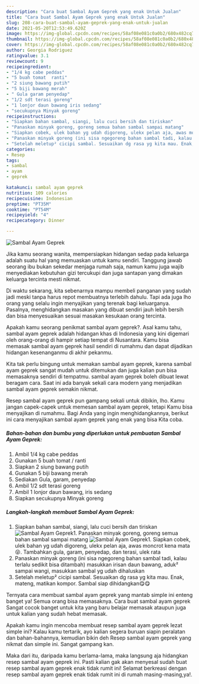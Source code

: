 ```yaml
---
description: "Cara buat Sambal Ayam Geprek yang enak Untuk Jualan"
title: "Cara buat Sambal Ayam Geprek yang enak Untuk Jualan"
slug: 208-cara-buat-sambal-ayam-geprek-yang-enak-untuk-jualan
date: 2021-05-20T12:53:49.620Z
image: https://img-global.cpcdn.com/recipes/58af08e081c0a0b2/680x482cq70/sambal-ayam-geprek-foto-resep-utama.jpg
thumbnail: https://img-global.cpcdn.com/recipes/58af08e081c0a0b2/680x482cq70/sambal-ayam-geprek-foto-resep-utama.jpg
cover: https://img-global.cpcdn.com/recipes/58af08e081c0a0b2/680x482cq70/sambal-ayam-geprek-foto-resep-utama.jpg
author: Georgia Rodriguez
ratingvalue: 3.1
reviewcount: 9
recipeingredient:
- "1/4 kg cabe peddas"
- "5 buah tomat  ranti"
- "2 siung bawang putih"
- "5 biji bawang merah"
- " Gula garam penyedap"
- "1/2 sdt terasi goreng"
- "1 lonjor daun bawang iris sedang"
- "secukupnya Minyak goreng"
recipeinstructions:
- "Siapkan bahan sambal, siangi, lalu cuci bersih dan tiriskan"
- "Panaskan minyak goreng, goreng semua bahan sambal sampai matang"
- "Siapkan cobek, ulek bahan yg udah digoreng, ulekx pelan aja, awas moncrot kena mata😝. Tambahkan gula, garam, penyedap, dan terasi, ulek rata"
- "Panaskan minyak goreng (ini sisa ngegoreng bahan sambal tadi, kalau terlalu sedikit bisa ditambah) masukkan irisan daun bawang, aduk² sampai wangi, masukkan sambal yg udah dihaluskan"
- "Setelah meletup² cicipi sambal. Sesuaikan dg rasa yg kita mau. Enak, mateng, matikan kompor. Sambal siap dihidangkan😋😋"
categories:
- Resep
tags:
- sambal
- ayam
- geprek

katakunci: sambal ayam geprek 
nutrition: 109 calories
recipecuisine: Indonesian
preptime: "PT35M"
cooktime: "PT54M"
recipeyield: "4"
recipecategory: Dinner

---
```



![Sambal Ayam Geprek](https://img-global.cpcdn.com/recipes/58af08e081c0a0b2/680x482cq70/sambal-ayam-geprek-foto-resep-utama.jpg)

Jika kamu seorang wanita, mempersiapkan hidangan sedap pada keluarga adalah suatu hal yang memuaskan untuk kamu sendiri. Tanggung jawab seorang ibu bukan sekedar menjaga rumah saja, namun kamu juga wajib menyediakan kebutuhan gizi tercukupi dan juga santapan yang dimakan keluarga tercinta mesti nikmat.

Di waktu  sekarang, kita sebenarnya mampu membeli panganan yang sudah jadi meski tanpa harus repot membuatnya terlebih dahulu. Tapi ada juga lho orang yang selalu ingin menyajikan yang terenak bagi keluarganya. Pasalnya, menghidangkan masakan yang dibuat sendiri jauh lebih bersih dan bisa menyesuaikan sesuai masakan kesukaan orang tercinta. 



Apakah kamu seorang penikmat sambal ayam geprek?. Asal kamu tahu, sambal ayam geprek adalah hidangan khas di Indonesia yang kini digemari oleh orang-orang di hampir setiap tempat di Nusantara. Kamu bisa memasak sambal ayam geprek hasil sendiri di rumahmu dan dapat dijadikan hidangan kesenanganmu di akhir pekanmu.

Kita tak perlu bingung untuk memakan sambal ayam geprek, karena sambal ayam geprek sangat mudah untuk ditemukan dan juga kalian pun bisa memasaknya sendiri di tempatmu. sambal ayam geprek boleh dibuat lewat beragam cara. Saat ini ada banyak sekali cara modern yang menjadikan sambal ayam geprek semakin nikmat.

Resep sambal ayam geprek pun gampang sekali untuk dibikin, lho. Kamu jangan capek-capek untuk memesan sambal ayam geprek, tetapi Kamu bisa menyajikan di rumahmu. Bagi Anda yang ingin menghidangkannya, berikut ini cara menyajikan sambal ayam geprek yang enak yang bisa Kita coba.

<!--inarticleads1-->

##### Bahan-bahan dan bumbu yang diperlukan untuk pembuatan Sambal Ayam Geprek:

1. Ambil 1/4 kg cabe peddas
1. Gunakan 5 buah tomat / ranti
1. Siapkan 2 siung bawang putih
1. Gunakan 5 biji bawang merah
1. Sediakan  Gula, garam, penyedap
1. Ambil 1/2 sdt terasi goreng
1. Ambil 1 lonjor daun bawang, iris sedang
1. Siapkan secukupnya Minyak goreng




<!--inarticleads2-->

##### Langkah-langkah membuat Sambal Ayam Geprek:

1. Siapkan bahan sambal, siangi, lalu cuci bersih dan tiriskan
<img src="https://img-global.cpcdn.com/steps/d4e6cf9bc5948fc9/160x128cq70/sambal-ayam-geprek-langkah-memasak-1-foto.jpg" alt="Sambal Ayam Geprek">1. Panaskan minyak goreng, goreng semua bahan sambal sampai matang
<img src="https://img-global.cpcdn.com/steps/b9b260e5544a664a/160x128cq70/sambal-ayam-geprek-langkah-memasak-2-foto.jpg" alt="Sambal Ayam Geprek">1. Siapkan cobek, ulek bahan yg udah digoreng, ulekx pelan aja, awas moncrot kena mata😝. Tambahkan gula, garam, penyedap, dan terasi, ulek rata
1. Panaskan minyak goreng (ini sisa ngegoreng bahan sambal tadi, kalau terlalu sedikit bisa ditambah) masukkan irisan daun bawang, aduk² sampai wangi, masukkan sambal yg udah dihaluskan
1. Setelah meletup² cicipi sambal. Sesuaikan dg rasa yg kita mau. Enak, mateng, matikan kompor. Sambal siap dihidangkan😋😋




Ternyata cara membuat sambal ayam geprek yang mantab simple ini enteng banget ya! Semua orang bisa memasaknya. Cara buat sambal ayam geprek Sangat cocok banget untuk kita yang baru belajar memasak ataupun juga untuk kalian yang sudah hebat memasak.

Apakah kamu ingin mencoba membuat resep sambal ayam geprek lezat simple ini? Kalau kamu tertarik, ayo kalian segera buruan siapin peralatan dan bahan-bahannya, kemudian bikin deh Resep sambal ayam geprek yang nikmat dan simple ini. Sangat gampang kan. 

Maka dari itu, daripada kamu berlama-lama, maka langsung aja hidangkan resep sambal ayam geprek ini. Pasti kalian gak akan menyesal sudah buat resep sambal ayam geprek enak tidak rumit ini! Selamat berkreasi dengan resep sambal ayam geprek enak tidak rumit ini di rumah masing-masing,ya!.

